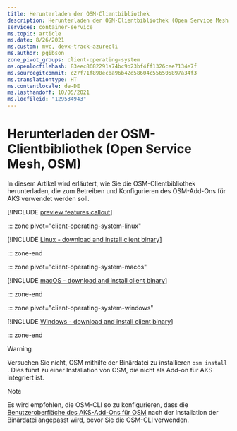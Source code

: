 ```yaml
---
title: Herunterladen der OSM-Clientbibliothek
description: Herunterladen der OSM-Clientbibliothek (Open Service Mesh, OSM)
services: container-service
ms.topic: article
ms.date: 8/26/2021
ms.custom: mvc, devx-track-azurecli
ms.author: pgibson
zone_pivot_groups: client-operating-system
ms.openlocfilehash: 83eec8682291a74bc9b23bf4ff1326cee7134e7f
ms.sourcegitcommit: c27f71f890ecba96b42d58604c556505897a34f3
ms.translationtype: HT
ms.contentlocale: de-DE
ms.lasthandoff: 10/05/2021
ms.locfileid: "129534943"
---
```

# <a name="download-the-open-service-mesh-osm-client-library"></a>Herunterladen der OSM-Clientbibliothek (Open Service Mesh, OSM)
In diesem Artikel wird erläutert, wie Sie die OSM-Clientbibliothek herunterladen, die zum Betreiben und Konfigurieren des OSM-Add-Ons für AKS verwendet werden soll.

[!INCLUDE [preview features callout](./includes/preview/preview-callout.md)]

::: zone pivot="client-operating-system-linux"

[!INCLUDE [Linux - download and install client binary](includes/servicemesh/osm/open-service-mesh-binary-install-linux.md)]

::: zone-end

::: zone pivot="client-operating-system-macos"

[!INCLUDE [macOS - download and install client binary](includes/servicemesh/osm/open-service-mesh-binary-install-macos.md)]

::: zone-end

::: zone pivot="client-operating-system-windows"

[!INCLUDE [Windows - download and install client binary](includes/servicemesh/osm/open-service-mesh-binary-install-windows.md)]

::: zone-end

> [!WARNING]
> Versuchen Sie nicht, OSM mithilfe der Binärdatei zu installieren `osm install` . Dies führt zu einer Installation von OSM, die nicht als Add-on für AKS integriert ist.

> [!NOTE]
> Es wird empfohlen, die OSM-CLI so zu konfigurieren, dass die [Benutzeroberfläche des AKS-Add-Ons für OSM](/open-service-mesh-customize-addon-experience.md) nach der Installation der Binärdatei angepasst wird, bevor Sie die OSM-CLI verwenden. 